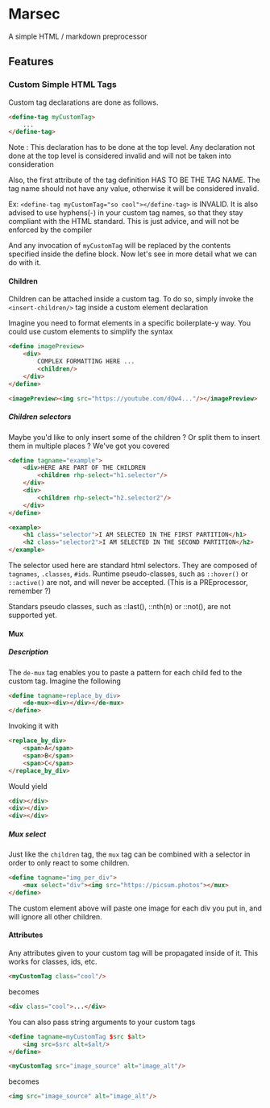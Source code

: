 # Marsec
A simple HTML / markdown preprocessor

## Features

### Custom Simple HTML Tags

Custom tag declarations are done as follows.

```html
<define-tag myCustomTag>
    ...
</define-tag>
```

Note : This declaration has to be done at the top level.
Any declaration not done at the top level is considered invalid and will not be taken into consideration

Also, the first attribute of the tag definition HAS TO BE THE TAG NAME.
The tag name should not have any value, otherwise it will be considered invalid.

Ex: `<define-tag myCustomTag="so cool"></define-tag>` is INVALID.
It is also advised to use hyphens(-) in your custom tag names, so that they stay compliant with the HTML standard.
This is just advice, and will not be enforced by the compiler

And any invocation of `myCustomTag` will be replaced by the contents specified inside the define block.
Now let's see in more detail what we can do with it.

#### Children

Children can be attached inside a custom tag.
To do so, simply invoke the `<insert-children/>` tag inside a custom element declaration

Imagine you need to format elements in a specific boilerplate-y way.
You could use custom elements to simplify the syntax

```html
<define imagePreview>
    <div>
        COMPLEX FORMATTING HERE ...
        <children/>
    </div>
</define>

<imagePreview><img src="https://youtube.com/dQw4..."/></imagePreview>
```

##### Children selectors

Maybe you'd like to only insert some of the children ? 
Or split them to insert them in multiple places ?
We've got you covered

```html
<define tagname="example">
    <div>HERE ARE PART OF THE CHILDREN
        <children rhp-select="h1.selector"/>
    </div>
    <div>
        <children rhp-select="h2.selector2"/>
    </div>
</define>

<example>
    <h1 class="selector">I AM SELECTED IN THE FIRST PARTITION</h1>
    <h2 class="selector2">I AM SELECTED IN THE SECOND PARTITION</h2>
</example>
```

The selector used here are standard html selectors.
They are composed of `tagnames`, `.classes`, `#ids`.
Runtime pseudo-classes, such as `::hover()` or `::active()` are not, and will never be accepted. 
(This is a PREprocessor, remember ?)

Standars pseudo classes, such as ::last(), ::nth(n) or ::not(), are not supported yet.

#### Mux

##### Description

The `de-mux` tag enables you to paste a pattern for each child fed to the custom tag.
Imagine the following
```html
<define tagname=replace_by_div>
    <de-mux><div></div></de-mux>
</define>
```

Invoking it with
```html
<replace_by_div>
    <span>A</span>
    <span>B</span>
    <span>C</span>
</replace_by_div>
```

Would yield

```html
<div></div>
<div></div>
<div></div>
```

##### Mux select

Just like the `children` tag, the `mux` tag can be combined with a selector in order to only react to some children.

```html
<define tagname="img_per_div">
    <mux select="div"><img src="https://picsum.photos"></mux>
</define>
```

The custom element above will paste one image for each div you put in, and will ignore all other children.





#### Attributes

Any attributes given to your custom tag will be propagated inside of it.
This works for classes, ids, etc.

```html
<myCustomTag class="cool"/>
```

becomes

```html
<div class="cool">...</div>
```

You can also pass string arguments to your custom tags

```html
<define tagname=myCustomTag $src $alt>
    <img src=$src alt=$alt/>
</define>

<myCustomTag src="image_source" alt="image_alt"/>
```

becomes

```html
<img src="image_source" alt="image_alt"/>
```


